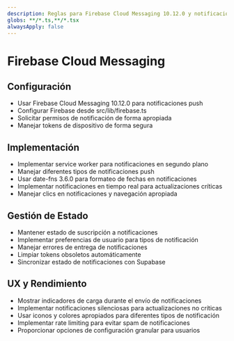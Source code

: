 ```yaml
---
description: Reglas para Firebase Cloud Messaging 10.12.0 y notificaciones push
globs: **/*.ts,**/*.tsx
alwaysApply: false
---
```


# Firebase Cloud Messaging

## Configuración
- Usar Firebase Cloud Messaging 10.12.0 para notificaciones push
- Configurar Firebase desde src/lib/firebase.ts
- Solicitar permisos de notificación de forma apropiada
- Manejar tokens de dispositivo de forma segura

## Implementación
- Implementar service worker para notificaciones en segundo plano
- Manejar diferentes tipos de notificaciones push
- Usar date-fns 3.6.0 para formateo de fechas en notificaciones
- Implementar notificaciones en tiempo real para actualizaciones críticas
- Manejar clics en notificaciones y navegación apropiada

## Gestión de Estado
- Mantener estado de suscripción a notificaciones
- Implementar preferencias de usuario para tipos de notificación
- Manejar errores de entrega de notificaciones
- Limpiar tokens obsoletos automáticamente
- Sincronizar estado de notificaciones con Supabase

## UX y Rendimiento
- Mostrar indicadores de carga durante el envío de notificaciones
- Implementar notificaciones silenciosas para actualizaciones no críticas
- Usar iconos y colores apropiados para diferentes tipos de notificación
- Implementar rate limiting para evitar spam de notificaciones
- Proporcionar opciones de configuración granular para usuarios 
